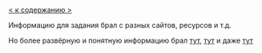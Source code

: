 [< к содержанию >](readme.md/)


Информацию для задания брал с разных сайтов, ресурсов и т.д.

Но более развёрную и понятную информацию брал [тут](https://github.com/git-guides), [тут](https://git-scm.com/book/ru/v2/%D0%92%D0%B2%D0%B5%D0%B4%D0%B5%D0%BD%D0%B8%D0%B5-%D0%9E-%D1%81%D0%B8%D1%81%D1%82%D0%B5%D0%BC%D0%B5-%D0%BA%D0%BE%D0%BD%D1%82%D1%80%D0%BE%D0%BB%D1%8F-%D0%B2%D0%B5%D1%80%D1%81%D0%B8%D0%B9) и даже [тут](https://www.atlassian.com/ru/git/tutorials/saving-changes/gitignore)